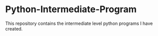 # Python-Intermediate-Program
This repository contains the intermediate level python programs I have created.
